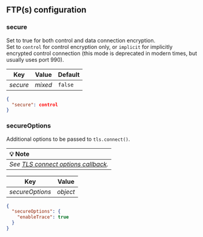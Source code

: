 ## FTP(s) configuration

### secure
Set to true for both control and data connection encryption. <br>
Set to `control` for control encryption only, or `implicit` for implicitly encrypted control connection (this mode is deprecated in modern times, but usually uses port 990).

| Key | Value | Default |
| --- | --- | --- |
| *secure* | *mixed* | `false` |

```json
{
  "secure": control
}
```

### secureOptions
Additional options to be passed to `tls.connect()`.

| 💡 Note |
| :--- |
| *See [TLS connect options callback](https://nodejs.org/api/tls.html#tls_tls_connect_options_callback).* | 

| Key | Value |
| --- | --- |
| *secureOptions* | *object* |

```json
{
  "secureOptions": {
    "enableTrace": true
  }
}
```
